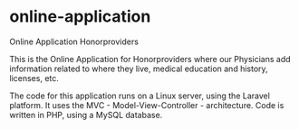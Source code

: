 # online-application
Online Application Honorproviders
<p name=heading5>
This is the Online Application for Honorproviders where our Physicians add information related to where they live, medical education and history, licenses, etc.
</p>
<p name=heading5>
The code for this application runs on a Linux server, using the Laravel platform.  It uses the MVC - Model-View-Controller - architecture. Code is written in PHP, using a MySQL database.
</p>
